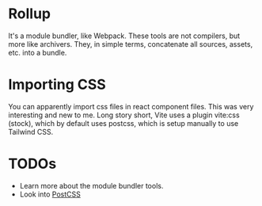 # Rollup

It's a module bundler, like Webpack. These tools are not compilers, but more like archivers. They, in simple terms, concatenate all sources, assets, etc. into a bundle.

# Importing CSS

You can apparently import css files in react component files. This was very interesting and new to me. Long story short, Vite uses a plugin vite:css (stock), which by default uses postcss, which is setup manually to use Tailwind CSS.

# TODOs

* Learn more about the module bundler tools.
* Look into [PostCSS](https://github.com/postcss/postcss)
